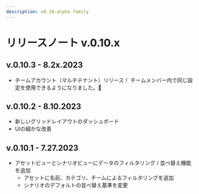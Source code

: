 ```yaml
---
description: v0.10-alpha family
---
```


# リリースノート v.0.10.x

## v.0.10.3 - 8.2x.2023&#x20;

* チームアカウント（マルチテナント）リリース！ チームメンバー内で同じ設定を使用できるようになりました。:tada:

## v.0.10.2 - 8.10.2023&#x20;

* 新しいグリッドレイアウトのダッシュボード
* UIの細かな改善

## v.0.10.1 - 7.27.2023&#x20;

* アセットビューとシナリオビューにデータのフィルタリング / 並べ替え機能を追加
  * アセットに名前、カテゴリ、チームによるフィルタリングを追加
  * シナリオのデフォルトの並べ替え基準を変更

